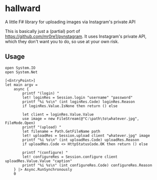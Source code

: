 # hallward
A little F# library for uploading images via Instagram's private API

This is basically just a (partial) port of https://github.com/mr0re1/pynstagram. It uses Instagram's private API, which they don't want you to do, so use at your own risk.

## Usage
    open System.IO
    open System.Net

    [<EntryPoint>]
    let main argv = 
        async {
            printf "(login) "
            let! loginRes = Session.login "username" "password"
            printf "%i %s\n" (int loginRes.Code) loginRes.Reason
            if loginRes.Value.IsNone then return () else

            let client = loginRes.Value.Value
            use image = new FileStream(@"C:\path\to\whatever.jpg", FileMode.Open)
            printf "(upload) "
            let filename = Path.GetFileName path
            let! uploadRes = Session.upload client "whatever.jpg" image
            printf "%i %s\n" (int uploadRes.Code) uploadRes.Reason
            if uploadRes.Code <> HttpStatusCode.OK then return () else

            printf "(configure) "
            let! configureRes = Session.configure client uploadRes.Value.Value "caption"
            printf "%i %s\n" (int configureRes.Code) configureRes.Reason
        } |> Async.RunSynchronously
        0
